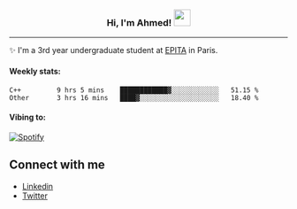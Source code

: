 <!-- Heading -->
<h3 align="center"> Hi, I'm Ahmed! <img src = "https://raw.githubusercontent.com/MartinHeinz/MartinHeinz/master/wave.gif" width = 30px></h3>

<!-- About section -->
---
✨ I'm a 3rd year undergraduate student at <a href="https://www.epita.fr/en/">EPITA</a> in Paris.

<h4 align ="left"> Weekly stats: </h4>

<!--START_SECTION:waka-->

```text
C++         9 hrs 5 mins    ████████████▓░░░░░░░░░░░░   51.15 %
Other       3 hrs 16 mins   ████▓░░░░░░░░░░░░░░░░░░░░   18.40 %
```

<!--END_SECTION:waka-->

<!-- [![Ahmed's GitHub stats](https://github-readme-stats.vercel.app/api?username=ahmedhassayoune)](https://github.com/anuraghazra/github-readme-stats) -->

<h4 align ="left">Vibing to:</h4>

[![Spotify](https://novatorem-ten-lyart.vercel.app/api/spotify)](https://open.spotify.com/user/31knevkvll66tzc3gqtoi6ngjbre)

<!-- Connect section -->

## Connect with me
  * <a href="https://www.linkedin.com/in/ahmed-hassayoune-6a10ba251/">Linkedin</a>
  * <a href="https://twitter.com/Ahmedhassaaa">Twitter</a>

<!-- Connect section: END -->
